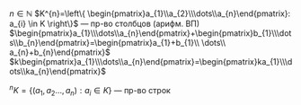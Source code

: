 $n \in \mathbb{N}$
$K^{n}=\left\{ \begin{pmatrix}a_{1}\\a_{2}\\\dots\\a_{n}\end{pmatrix}: a_{i} \in K \right\}$ — пр-во столбцов (арифм. ВП)
$\begin{pmatrix}a_{1}\\\dots\\a_{n}\end{pmatrix}+\begin{pmatrix}b_{1}\\\dots\\b_{n}\end{pmatrix}=\begin{pmatrix}a_{1}+b_{1}\\ \dots\\ a_{n}+b_{n}\end{pmatrix}$
$k\begin{pmatrix}a_{1}\\\dots\\a_{n}\end{pmatrix}=\begin{pmatrix}ka_{1}\\\dots\\ka_{n}\end{pmatrix}$

$^{n}K=\{ (a_{1}, a_{2}\dots,a_{n}): a_{i} \in K \}$ — пр-во строк